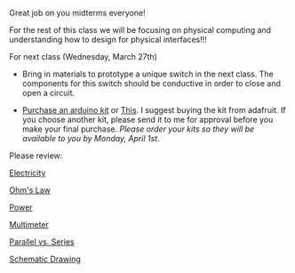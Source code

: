 Great job on you midterms everyone!

For the rest of this class we will be focusing on physical computing and understanding how to design for physical interfaces!!!

For next class (Wednesday, March 27th)

* Bring in materials to prototype a unique switch in the next class.  The components for this switch should be conductive in order to close and open a circuit.

* [Purchase an arduino kit](https://www.adafruit.com/product/170) or [This](https://www.amazon.com/SunFounder-Project-Universal-Starter-Beginner/dp/B00D9NRIGO/ref=sr_1_fkmrnull_1?keywords=sunfounder+universal+v2&qid=1553523480&s=gateway&sr=8-1-fkmrnull).  I suggest buying the kit from adafruit.  If you choose another kit, please send it to me for approval before you make your final purchase.  _Please order your kits so they will be available to you by Monday, April 1st_.

Please review:

[Electricity](https://learn.sparkfun.com/tutorials/what-is-electricity)

[Ohm's Law](https://learn.sparkfun.com/tutorials/voltage-current-resistance-and-ohms-law)

[Power](https://learn.sparkfun.com/tutorials/electric-power)

[Multimeter](https://learn.sparkfun.com/tutorials/how-to-use-a-multimeter)

[Parallel vs. Series](https://learn.sparkfun.com/tutorials/series-and-parallel-circuits)

[Schematic Drawing](https://www.edrawsoft.com/schematics/images/read-schematics-symbols.png)

